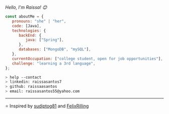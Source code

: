 


<p><em>Hello, I'm Raissa! 😊</br>
</em></p>


```javascript
const aboutMe = {
   pronouns: "she" | "her",
   code: [Java],
   technologies: {
      backEnd: {
         java: ["Spring"],
      },
      databases: ["MongoDB", "mySQL"],
   },
   currentOccupation: ["college student, open for job opportunities"],
   challenge: "learning a 3rd language",
};
```
````bash
> help --contact
> linkedin: raissasantos7
> github: raissaasantos
> email: raissasantos55@yahoo.com
````

---

⭐️ Inspired by [sudiptog81](https://github.com/sudiptog81) and  [FelixRilling](https://github.com/)


























